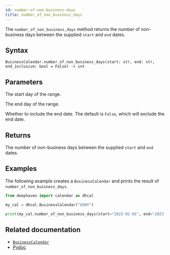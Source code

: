 ```yaml
---
id: number-of-non-business-days
title: number_of_non_business_days
---
```


The `number_of_non_business_days` method returns the number of non-business days between the supplied `start` and `end` dates.

## Syntax

```
BusinessCalendar.number_of_non_business_days(start: str, end: str, end_inclusive: bool = False) -> int
```

## Parameters

<ParamTable>
<Param name="start" type="str">

The start day of the range.

</Param>
<Param name="end" type="str">

The end day of the range.

</Param>
<Param name="end_inclusive" type="bool">

Whether to include the end date. The default is `False`, which will exclude the end date.

</Param>
</ParamTable>

## Returns

The number of non-business days between the supplied `start` and `end` dates.

## Examples

The following example creates a `BusinessCalendar` and prints the result of `number_of_non_business_days`.

```python skip-test
from deephaven import calendar as dhcal

my_cal = dhcal.BusinessCalendar("USNY")

print(my_cal.number_of_non_business_days(start="2023-02-01", end="2023-02-08"))
```

## Related documentation

- [`BusinessCalendar`](./BusinessCalendar.md)
- [Pydoc](https://deephaven.io/core/pydoc/code/deephaven.calendar.html#deephaven.calendar.BusinessCalendar.number_of_non_business_days)
